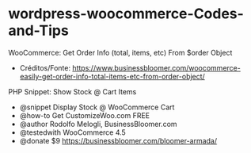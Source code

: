 # wordpress-woocommerce-Codes-and-Tips


WooCommerce: Get Order Info (total, items, etc) From $order Object<br>

 * Créditos/Fonte: https://www.businessbloomer.com/woocommerce-easily-get-order-info-total-items-etc-from-order-object/
 

PHP Snippet: Show Stock @ Cart Items

 * @snippet       Display Stock @ WooCommerce Cart
 * @how-to        Get CustomizeWoo.com FREE
 * @author        Rodolfo Melogli, BusinessBloomer.com
 * @testedwith    WooCommerce 4.5
 * @donate $9     https://businessbloomer.com/bloomer-armada/
 
